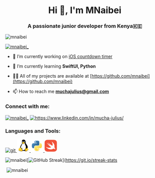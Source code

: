 <h1 align="center">Hi 👋, I'm MNaibei</h1>
<h3 align="center">A passionate junior developer from Kenya🇰🇪</h3>

<p align="left"> <img src="https://komarev.com/ghpvc/?username=mnaibei&label=Profile%20views&color=0e75b6&style=flat" alt="mnaibei" /> </p>

<p align="left"> <a href="https://twitter.com/mnaibei_" target="blank"><img src="https://img.shields.io/twitter/follow/mnaibei_?logo=twitter&style=for-the-badge" alt="mnaibei_" /></a> </p>

- 🔭 I’m currently working on [iOS countdown timer](https://github.com/mnaibei/countdown_iOS.git)

- 🌱 I’m currently learning **SwiftUI, Python**

- 👨‍💻 All of my projects are available at [https://github.com/mnaibei](https://github.com/mnaibei)

- 📫 How to reach me **muchajulius@gmail.com**

<h3 align="left">Connect with me:</h3>
<p align="left">
<a href="https://twitter.com/mnaibei_" target="blank"><img align="center" src="https://raw.githubusercontent.com/rahuldkjain/github-profile-readme-generator/master/src/images/icons/Social/twitter.svg" alt="mnaibei_" height="30" width="40" /></a>
<a href="https://linkedin.com/in/https://www.linkedin.com/in/mucha-julius/" target="blank"><img align="center" src="https://raw.githubusercontent.com/rahuldkjain/github-profile-readme-generator/master/src/images/icons/Social/linked-in-alt.svg" alt="https://www.linkedin.com/in/mucha-julius/" height="30" width="40" /></a>
</p>

<h3 align="left">Languages and Tools:</h3>
<p align="left"> <a href="https://git-scm.com/" target="_blank" rel="noreferrer"> <img src="https://www.vectorlogo.zone/logos/git-scm/git-scm-icon.svg" alt="git" width="40" height="40"/> </a> <a href="https://www.linux.org/" target="_blank" rel="noreferrer"> <img src="https://raw.githubusercontent.com/devicons/devicon/master/icons/linux/linux-original.svg" alt="linux" width="40" height="40"/> </a> <a href="https://www.python.org" target="_blank" rel="noreferrer"> <img src="https://raw.githubusercontent.com/devicons/devicon/master/icons/python/python-original.svg" alt="python" width="40" height="40"/> </a> <a href="https://developer.apple.com/swift/" target="_blank" rel="noreferrer"> <img src="https://raw.githubusercontent.com/devicons/devicon/master/icons/swift/swift-original.svg" alt="swift" width="40" height="40"/> </a> </p>

<p><img align="left" src="https://github-readme-stats.vercel.app/api/top-langs?username=mnaibei&show_icons=true&locale=en&layout=compact" alt="mnaibei" /></p>

[![GitHub Streak](https://streak-stats.demolab.com/?user=mnaibei)](https://git.io/streak-stats

<p>&nbsp;<img align="center" src="https://github-readme-stats.vercel.app/api?username=mnaibei&show_icons=true&locale=en" alt="mnaibei" /></p>
